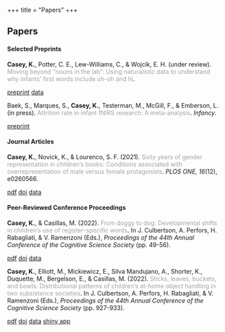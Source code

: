 +++
title = "Papers"
+++

## Papers

#### Selected Preprints
**Casey, K.**, Potter, C. E., Lew-Williams, C., & Wojcik, E. H. (under review). <span style="color:#9ea6a2">Moving beyond “nouns in the lab”: Using naturalistic data to understand why infants’ first words include uh-oh and hi</span>.

<a href="https://psyarxiv.com/xbyr3/" class="button" target="_blank">preprint</a>
<a href="https://osf.io/tdbqn/" class="button" target="_blank"> data</a>

Baek, S., Marques, S., **Casey, K.**, Testerman, M., McGill, F., & Emberson, L. (in press). <span style="color:#9ea6a2">Attrition rate in infant fNIRS research: A meta-analysis</span>. _Infancy_.

<a href="https://www.biorxiv.org/content/10.1101/2021.06.15.448526v1.abstract" class="button" target="_blank">preprint</a>

#### Journal Articles

**Casey, K.**, Novick, K., & Lourenco, S. F. (2021). <span style="color:#9ea6a2">Sixty years of gender representation in children’s books: Conditions associated with overrepresentation of male versus female protagonists</span>. _PLOS ONE, 16_(12), e0260566.

<a href="/papers/casey2021sixty.pdf" class="button" target="_blank">pdf</a> 
<a href="https://journals.plos.org/plosone/article?id=10.1371/journal.pone.0260566" class="button" target="_blank">doi</a> 
<a href="https://osf.io/97gfk/" class="button" target="_blank">data</a>

#### Peer-Reviewed Conference Proceedings

**Casey, K.**, & Casillas, M. (2022). <span style="color:#9ea6a2">From doggy to dog: Developmental shifts in children’s use of register-specific words</span>. In J. Culbertson, A. Perfors, H. Rabagliati, & V. Ramenzoni (Eds.), _Proceedings of the 44th Annual Conference of the Cognitive Science Society_ (pp. 49-56).

<a href="/papers/casey2022doggy.pdf" class="button" target="_blank">pdf</a>
<a href="https://escholarship.org/uc/item/7hb9113g" class="button" target="_blank">doi</a>
<a href="https://github.com/kennedycasey/RegisterShift" class="button" target="_blank">data</a>


**Casey, K.**, Elliott, M., Mickiewicz, E., Silva Mandujano, A., Shorter, K., Duquette, M., Bergelson, E., & Casillas, M. (2022). <span style="color:#9ea6a2">Sticks, leaves, buckets, and bowls: Distributional patterns of children’s at-home object handling in two subsistence societies</span>. In J. Culbertson, A. Perfors, H. Rabagliati, & V. Ramenzoni (Eds.), _Proceedings of the 44th Annual Conference of the Cognitive Science Society_ (pp. 927-933).

<a href="/papers/casey2022sticks.pdf" class="button" target="_blank">pdf</a> 
<a href="https://escholarship.org/uc/item/6wx2x30s" class="button" target="_blank">doi</a>
<a href="https://github.com/kennedycasey/daylong-object-ids" class="button" target="_blank"> data</a>
<a href="https://aclew.shinyapps.io/CogSci-TSE-ROS-objects/" class="button" target="_blank"> shiny app</a>